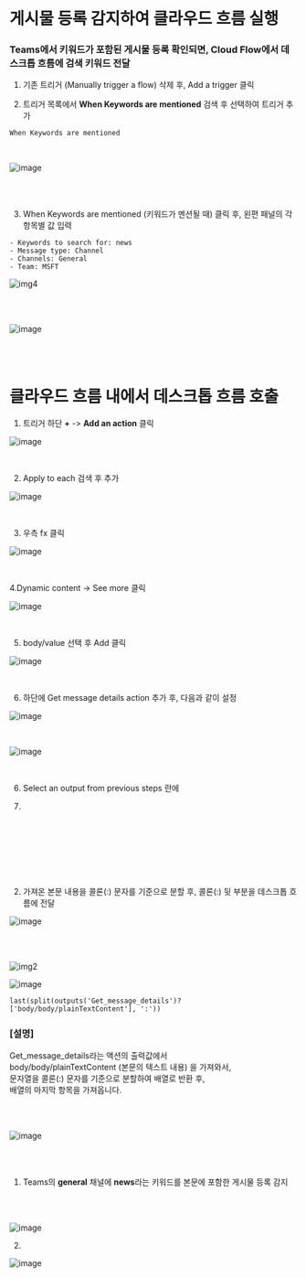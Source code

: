 # 게시물 등록 감지하여 클라우드 흐름 실행

### Teams에서 키워드가 포함된 게시물 등록 확인되면, Cloud Flow에서 데스크톱 흐름에 검색 키워드 전달

1. 기존 트리거 (Manually trigger a flow) 삭제 후, Add a trigger 클릭

2. 트리거 목록에서 **When Keywords are mentioned** 검색 후 선택하여 트리거 추가

```
When Keywords are mentioned
```
<br>

![image](https://github.com/user-attachments/assets/584674e5-df7f-4454-9b1b-4044f442d990)

<br>
<br>

3. When Keywords are mentioned (키워드가 멘션될 때) 클릭 후, 왼편 패널의 각 항목별 값 입력
```
- Keywords to search for: news
- Message type: Channel
- Channels: General
- Team: MSFT
```

![img4](https://github.com/user-attachments/assets/4c46bd81-8df6-4198-a161-83a497f18c19)

<br>
<br>

![image](https://github.com/user-attachments/assets/b746f7ad-55db-40df-a927-79dbd8cebdbd)

<br>
<br>

# 클라우드 흐름 내에서 데스크톱 흐름 호출

1. 트리거 하단 **+** -> **Add an action** 클릭
   
![image](https://github.com/user-attachments/assets/c7130414-e086-4cbf-b1c0-27f5fdf339b7)

<br>

2. Apply to each 검색 후 추가

![image](https://github.com/user-attachments/assets/f3409b23-194c-4560-bd8e-fb79b5ec2d16)

<br>

3. 우측 fx 클릭

![image](https://github.com/user-attachments/assets/12d9a90d-f82c-4c89-b6c3-f39ab5486923)

<br>

4.Dynamic content -> See more 클릭

![image](https://github.com/user-attachments/assets/aabc3ead-3b00-45be-bc93-b88d60139dd1)

<br>

5. body/value 선택 후 Add 클릭

![image](https://github.com/user-attachments/assets/fe21e784-ebcd-4386-8c6b-5fbe9a3f4755)

<br>

6. 하단에 Get message details action 추가 후, 다음과 같이 설정

![image](https://github.com/user-attachments/assets/517b82fc-fbd2-48c8-a6af-6e7b68b16a73)

<br>

![image](https://github.com/user-attachments/assets/d3167b39-f7f5-4052-b104-ca45d529a1af)

<br>

   
6. Select an output from previous steps 란에 

7. 



<br>
<br>
<br>
<br>
<br>
<br>

2. 가져온 본문 내용을 콜론(:) 문자를 기준으로 분할 후, 콜론(:) 뒷 부분을 데스크톱 흐름에 전달

![image](https://github.com/user-attachments/assets/c64b901c-4111-464d-a604-7d8f34a53e10)

<br>
<br>

![img2](https://github.com/user-attachments/assets/50f411ad-21b6-45bf-9290-62ff0ff1fb08)

![image](https://github.com/user-attachments/assets/4eb8c4c2-fffc-4e95-997a-f6d0616ca366)

```
last(split(outputs('Get_message_details')?['body/body/plainTextContent'], ':'))
```
### [설명]
Get_message_details라는 액션의 출력값에서<br>
body/body/plainTextContent (본문의 텍스트 내용) 을 가져와서, <br>
문자열을 콜론(:) 문자를 기준으로 분할하여 배열로 반환 후, <br>
배열의 마지막 항목을 가져옵니다. <br>

<br>
<br>

![image](https://github.com/user-attachments/assets/997da455-d2a7-4afe-b2c2-84e04ca4659a)

<br>
<br>

1. Teams의 **general** 채널에 **news**라는 키워드를 본문에 포함한 게시물 등록 감지 
<br>
<br>

![image](https://github.com/user-attachments/assets/f896feff-7775-4319-8f58-42123dfef24b)

2. 

![image](https://github.com/user-attachments/assets/a9f4345b-782c-466f-b0d8-96d082d87d2c)





